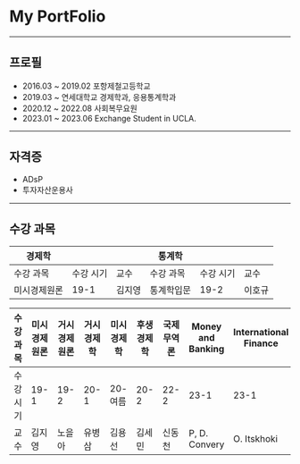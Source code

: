 # My PortFolio

---

## 프로필

* 2016.03 ~ 2019.02 포항제철고등학교  
* 2019.03 ~ 연세대학교 경제학과, 응용통계학과  
* 2020.12 ~ 2022.08 사회복무요원  
* 2023.01 ~ 2023.06 Exchange Student in UCLA.

---

## 자격증

* ADsP
* 투자자산운용사

---

## 수강 과목

| 경제학    |        |     | 통계학   |         |     |
| ------- | ------ | --- | ------- | ------- | --- |
| 수강 과목 | 수강 시기 | 교수 | 수강 과목 | 수강 시기 | 교수 |
| 미시경제원론 | 19-1 | 김지영 | 통계학입문 | 19-2 | 이호규 |




| 수강 과목 | 미시경제원론 | 거시경제원론 | 거시경제학 | 미시경제학 | 후생경제학 | 국제무역론 | Money and Banking | International Finance |
| ------- | -------- | --------- | ------- | ------- | -------- | ------- | ----------------- | --------------------- |
| 수강 시기 | 19-1 | 19-2 | 20-1 | 20-여름 | 20-2 | 22-2 | 23-1 | 23-1 |
| 교수 | 김지영 | 노을아 | 유병삼 | 김용선 | 김세민 | 신동천 | P, D. Convery | O. Itskhoki |
